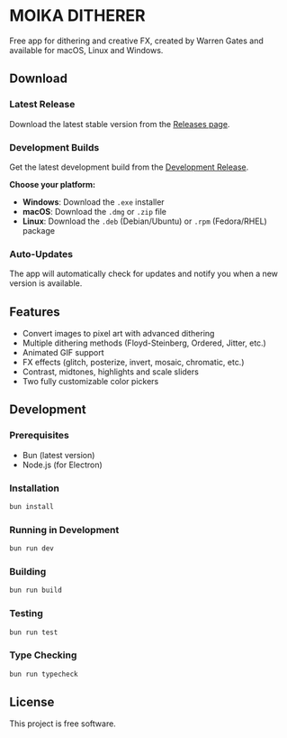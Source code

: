 # MOIKA DITHERER

Free app for dithering and creative FX, created by Warren Gates and available for macOS, Linux and Windows.

## Download

### Latest Release
Download the latest stable version from the [Releases page](https://github.com/moikas-code/moikas-ditherer/releases/latest).

### Development Builds
Get the latest development build from the [Development Release](https://github.com/moikas-code/moikas-ditherer/releases/tag/development).

**Choose your platform:**
- **Windows**: Download the `.exe` installer
- **macOS**: Download the `.dmg` or `.zip` file  
- **Linux**: Download the `.deb` (Debian/Ubuntu) or `.rpm` (Fedora/RHEL) package

### Auto-Updates
The app will automatically check for updates and notify you when a new version is available.

## Features

- Convert images to pixel art with advanced dithering
- Multiple dithering methods (Floyd-Steinberg, Ordered, Jitter, etc.)
- Animated GIF support
- FX effects (glitch, posterize, invert, mosaic, chromatic, etc.)
- Contrast, midtones, highlights and scale sliders
- Two fully customizable color pickers

## Development

### Prerequisites

- Bun (latest version)
- Node.js (for Electron)

### Installation

```bash
bun install
```

### Running in Development

```bash
bun run dev
```

### Building

```bash
bun run build
```

### Testing

```bash
bun run test
```

### Type Checking

```bash
bun run typecheck
```

## License

This project is free software.